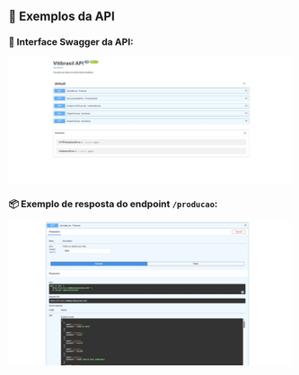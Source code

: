 ## 📸 Exemplos da API

### 🔎 Interface Swagger da API:
![Swagger UI](app/docs/swagger.png)

### 📦 Exemplo de resposta do endpoint `/producao`:
![Resposta Produção](app/docs/producao-response.png)
